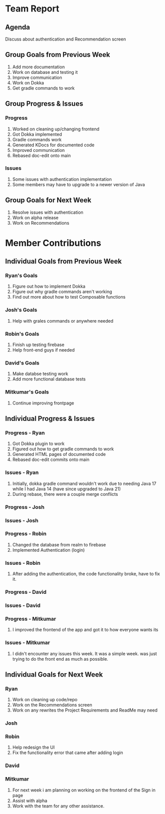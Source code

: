 # Team Report

## Agenda
Discuss about authentication and Recommendation screen
## Group Goals from Previous Week
1. Add more documentation
2. Work on database and testing it
3. Improve communication
4. Work on Dokka
5. Get gradle commands to work

## Group Progress & Issues
### Progress
1. Worked on cleaning up/changing frontend
2. Got Dokka implemented
3. Gradle commands work
4. Generated KDocs for documented code
5. Improved communication
6. Rebased doc-edit onto main
### Issues
1. Some issues with authentication implementation
2. Some members may have to upgrade to a newer version of Java
## Group Goals for Next Week
1. Resolve issues with authentication
2. Work on alpha release
3. Work on Recommendations
# Member Contributions

## Individual Goals from Previous Week
### Ryan's Goals
1. Figure out how to implement Dokka
2. Figure out why gradle commands aren't working
3. Find out more about how to test Composable functions  
### Josh's Goals
1. Help with grales commands or anywhere needed
### Robin's Goals
1. Finish up testing firebase
2. Help front-end guys if needed
### David's Goals
1. Make databse testing work
2. Add more functional database tests
### Mitkumar's Goals
1. Continue improving frontpage

## Individual Progress & Issues
### Progress - Ryan
1. Got Dokka plugin to work
2. Figured out how to get gradle commands to work
3. Generated HTML pages of documented code
4. Rebased doc-edit commits onto main
### Issues - Ryan
1. Initially, dokka gradle command wouldn't work due to needing Java 17 while I had Java 14 (have since upgraded to Java 21)
2. During rebase, there were a couple merge conflicts
### Progress - Josh

### Issues - Josh

### Progress - Robin
1. Changed the database from realm to firebase
2. Implemented Authentication (login)
### Issues - Robin
1. After adding the authentication, the code functionality broke, have to fix it.
### Progress - David

### Issues - David

### Progress - Mitkumar
1. I improved the frontend of the app and got it to how everyone wants its

### Issues - Mitkumar
1. I didn't encounter any issues this week. It was a simple week. was just trying to do the front end as much as possible. 

## Individual Goals for Next Week
### Ryan
1. Work on cleaning up code/repo
2. Work on the Recommendations screen
3. Work on any rewrites the Project Requirements and ReadMe may need
### Josh

### Robin
1. Help redesign the UI
2. Fix the functionality error that came after adding login
### David
 
### Mitkumar
1. For next week i am planning on working on the frontend of the Sign in page
2. Assist with alpha
3. Work with the team for any other assistance. 

